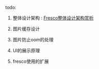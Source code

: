 todo:

1. 整体设计架构  : [Fresco整体设计架构赏析](Fresco整体设计架构赏析.md)

2. 图片缓存设计

3. 图片防止oom的处理

4. UI的展示原理

5. fresco使用的扩展